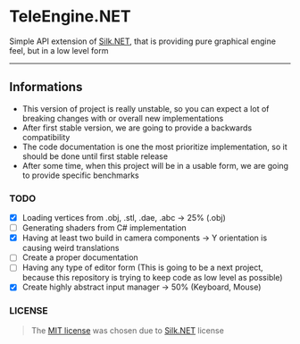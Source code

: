 # TeleEngine.NET
Simple API extension of [Silk.NET](https://github.com/dotnet/Silk.NET), that is providing pure graphical engine feel, but
in a low level form

---
## Informations
- This version of project is really unstable, so you can expect a lot of breaking changes with or overall new implementations
- After first stable version, we are going to provide a backwards compatibility
- The code documentation is one the most prioritize implementation, so it should be done until first stable release
- After some time, when this project will be in a usable form, we are going to provide specific benchmarks

### TODO
- [x] Loading vertices from .obj, .stl, .dae, .abc -> 25% (.obj)
- [ ] Generating shaders from C# implementation
- [x] Having at least two build in camera components -> Y orientation is causing weird translations
- [ ] Create a proper documentation
- [ ] Having any type of editor form (This is going to be a next project, because this repository is trying to keep code as low level as possible)
- [x] Create highly abstract input manager -> 50% (Keyboard, Mouse)

### LICENSE
> The [MIT license](https://github.com/TeleApplications/TeleEngine.NET/blob/master/LICENSE.txt) was chosen due to [Silk.NET](https://github.com/dotnet/Silk.NET) license 
